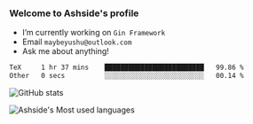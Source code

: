 ### Welcome to Ashside's profile

- I’m currently working on `Gin Framework`
- Email `maybeyushu@outlook.com`
- Ask me about anything!

<!--START_SECTION:waka-->

```txt
TeX     1 hr 37 mins    █████████████████████████   99.86 %
Other   0 secs          ░░░░░░░░░░░░░░░░░░░░░░░░░   00.14 %
```

<!--END_SECTION:waka-->

![GitHub stats](https://github-readme-stats.vercel.app/api?username=Ashside)

![Ashside's Most used languages](https://github-readme-stats.vercel.app/api/top-langs/?username=Ashside&layout=compact&hide_border=true&langs_count=10)


